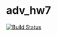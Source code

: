 # adv_hw7
[![Build Status](https://travis-ci.org/alialata/adv_hw7.svg?branch=master)](https://travis-ci.org/alialata/adv_hw7)
